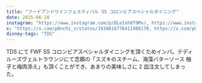 ```yaml
---
title: "フードアンドワインフェスティバル SS コロンビアスペシャルダイニング"
date: 2025-06-28
instagram: "https://www.instagram.com/p/DLeIxh8T9Mv/, https://www.instagram.com/p/DLey3T-zKhz/, https://www.instagram.com/p/DLgj0ANTciq/, https://www.instagram.com/p/DLhho8ozvnE/, https://www.instagram.com/p/DLjO1izTZ09/"
x: "https://x.com/p0nchi_v/status/1938816776411988170, https://x.com/p0nchi_v/status/1939283772299784430"
disney-tags: "TDS"
---
```


TDS にて FWF SS コロンビアスペシャルダイニングを頂くためインパ。テディルーズヴェルトラウンジにて念願の「スズキのスチーム、海藻バターソース 柚子と梅肉添え」も頂くことができ、あまりの美味しさに 2 皿注文してしまった。